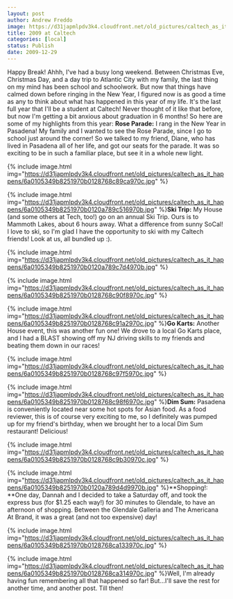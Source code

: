 ```yaml
---
layout: post
author: Andrew Freddo
image: https://d31japmlpdv3k4.cloudfront.net/old_pictures/caltech_as_it_happens/6a0105349b8251970b0128768c8881970c.jpg
title: 2009 at Caltech
categories: [local]
status: Publish
date: 2009-12-29
---
```


Happy Break!
Ahhh, I've had a busy long weekend. Between Christmas Eve, Christmas Day, and a day trip to Atlantic City with my family, the last thing on my mind has been school and schoolwork. But now that things have calmed down before ringing in the New Year, I figured now is as good a time as any to think about what has happened in this year of my life. It's the last full year that I'll be a student at Caltech! Never thought of it like that before, but now I'm getting a bit anxious about graduation in 6 months! So here are some of my highlights from this year:
**Rose Parade:** I rang in the New Year in Pasadena! My family and I wanted to see the Rose Parade, since I go to school just around the corner! So we talked to my friend, Diane, who has lived in Pasadena all of her life, and got our seats for the parade. It was so exciting to be in such a familiar place, but see it in a whole new light.


{% include image.html img="https://d31japmlpdv3k4.cloudfront.net/old_pictures/caltech_as_it_happens/6a0105349b8251970b0128768c89ca970c.jpg" %}

{% include image.html img="https://d31japmlpdv3k4.cloudfront.net/old_pictures/caltech_as_it_happens/6a0105349b8251970b0120a789c516970b.jpg" %}**Ski Trip:** My House (and some others at Tech, too!) go on an annual Ski Trip. Ours is to Mammoth Lakes, about 6 hours away. What a difference from sunny SoCal! I love to ski, so I'm glad I have the opportunity to ski with my Caltech friends! Look at us, all bundled up :).


{% include image.html img="https://d31japmlpdv3k4.cloudfront.net/old_pictures/caltech_as_it_happens/6a0105349b8251970b0120a789c7d4970b.jpg" %}

{% include image.html img="https://d31japmlpdv3k4.cloudfront.net/old_pictures/caltech_as_it_happens/6a0105349b8251970b0128768c90f8970c.jpg" %}

{% include image.html img="https://d31japmlpdv3k4.cloudfront.net/old_pictures/caltech_as_it_happens/6a0105349b8251970b0128768c91a2970c.jpg" %}**Go Karts:** Another House event, this was another fun one! We drove to a local Go Karts place, and I had a BLAST showing off my NJ driving skills to my friends and beating them down in our races!

{% include image.html img="https://d31japmlpdv3k4.cloudfront.net/old_pictures/caltech_as_it_happens/6a0105349b8251970b0128768c97f5970c.jpg" %}

{% include image.html img="https://d31japmlpdv3k4.cloudfront.net/old_pictures/caltech_as_it_happens/6a0105349b8251970b0128768c98f6970c.jpg" %}**Dim Sum:** Pasadena is conveniently located near some hot spots for Asian food. As a food reviewer, this is of course very exciting to me, so I definitely was pumped up for my friend's birthday, when we brought her to a local Dim Sum restaurant! Delicious!

{% include image.html img="https://d31japmlpdv3k4.cloudfront.net/old_pictures/caltech_as_it_happens/6a0105349b8251970b0128768c9b30970c.jpg" %}

{% include image.html img="https://d31japmlpdv3k4.cloudfront.net/old_pictures/caltech_as_it_happens/6a0105349b8251970b0120a789d4d9970b.jpg" %}**Shopping!: **One day, Dannah and I decided to take a Saturday off, and took the express bus (for $1.25 each way!) for 30 minutes to Glendale, to have an afternoon of shopping. Between the Glendale Galleria and The Americana At Brand, it was a great (and not too expensive) day!

{% include image.html img="https://d31japmlpdv3k4.cloudfront.net/old_pictures/caltech_as_it_happens/6a0105349b8251970b0128768ca133970c.jpg" %}

{% include image.html img="https://d31japmlpdv3k4.cloudfront.net/old_pictures/caltech_as_it_happens/6a0105349b8251970b0128768ca314970c.jpg" %}Well, I'm already having fun remembering all that happened so far! But...I'll save the rest for another time, and another post. Till then!

